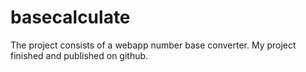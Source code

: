 # basecalculate
The project consists of a webapp number base converter. My project finished and published on github.
